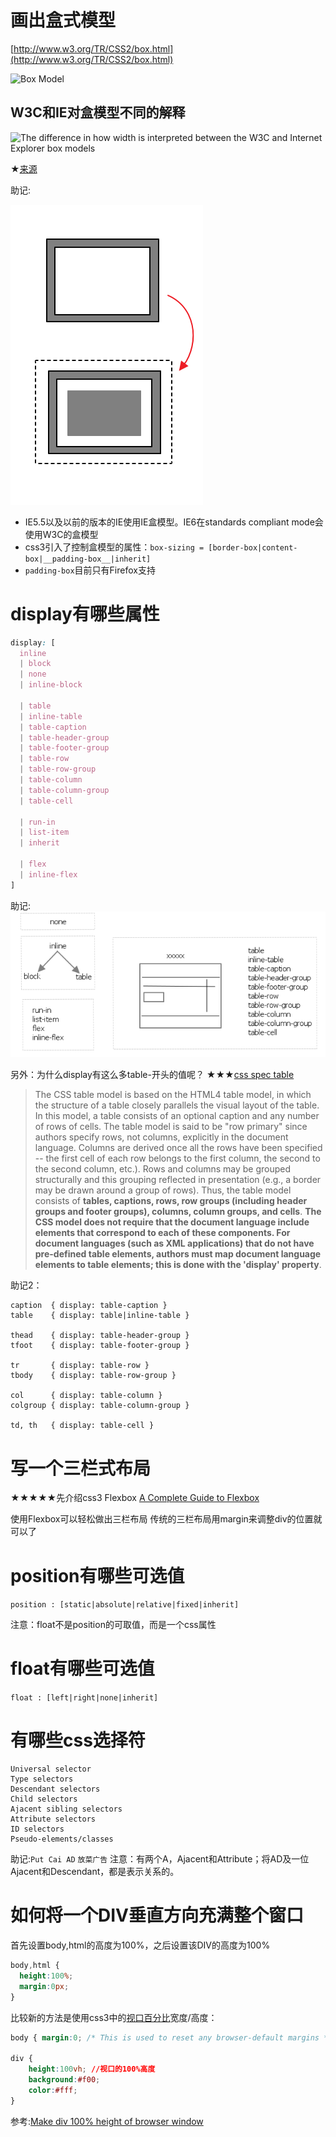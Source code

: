 画出盒式模型
============
[http://www.w3.org/TR/CSS2/box.html](http://www.w3.org/TR/CSS2/box.html)

![Box Model](http://www.w3.org/TR/CSS2/images/boxdim.png)

W3C和IE对盒模型不同的解释
----
![The difference in how width is interpreted between the W3C and Internet Explorer box models](http://upload.wikimedia.org/wikipedia/commons/6/64/W3C_and_Internet_Explorer_box_models.svg)

★[来源]([http://en.wikipedia.org/wiki/Internet_Explorer_box_model_bug)

助记:

![助记图](box-model.png)

- IE5.5以及以前的版本的IE使用IE盒模型。IE6在standards compliant mode会使用W3C的盒模型
- css3引入了控制盒模型的属性：`box-sizing = [border-box|content-box|__padding-box__|inherit]`
- `padding-box`目前只有Firefox支持

display有哪些属性
=================

```css
display: [
  inline
  | block
  | none
  | inline-block
  
  | table
  | inline-table
  | table-caption
  | table-header-group
  | table-footer-group
  | table-row
  | table-row-group
  | table-column
  | table-column-group
  | table-cell
  
  | run-in
  | list-item
  | inherit
  
  | flex
  | inline-flex
]
```

助记: ![display取值](display-values.png)

另外：为什么display有这么多table-开头的值呢？
★★★[css spec table](http://www.w3.org/TR/CSS21/tables.html#table-display)

> The CSS table model is based on the HTML4 table model, in which the structure of a table closely parallels the visual layout of the table. In this model, a table consists of an optional caption and any number of rows of cells. The table model is said to be "row primary" since authors specify rows, not columns, explicitly in the document language. Columns are derived once all the rows have been specified -- the first cell of each row belongs to the first column, the second to the second column, etc.). Rows and columns may be grouped structurally and this grouping reflected in presentation (e.g., a border may be drawn around a group of rows).
Thus, the table model consists of **tables, captions, rows, row groups (including header groups and footer groups), columns, column groups, and cells**.
**The CSS model does not require that the document language include elements that correspond to each of these components. For document languages (such as XML applications) that do not have pre-defined table elements, authors must map document language elements to table elements; this is done with the 'display' property**. 

助记2：
```
caption  { display: table-caption }
table    { display: table|inline-table }

thead    { display: table-header-group }
tfoot    { display: table-footer-group }

tr       { display: table-row }
tbody    { display: table-row-group }

col      { display: table-column }
colgroup { display: table-column-group }

td, th   { display: table-cell }

```


写一个三栏式布局
================

★★★★★先介绍css3 Flexbox
[A Complete Guide to Flexbox](http://css-tricks.com/snippets/css/a-guide-to-flexbox/)

使用Flexbox可以轻松做出三栏布局
传统的三栏布局用margin来调整div的位置就可以了


position有哪些可选值
==================

`position : [static|absolute|relative|fixed|inherit]`

注意：float不是position的可取值，而是一个css属性

float有哪些可选值
=================

`float : [left|right|none|inherit]`

有哪些css选择符
===============
```
Universal selector
Type selectors
Descendant selectors
Child selectors
Ajacent sibling selectors
Attribute selectors
ID selectors
Pseudo-elements/classes
```

助记:`Put Cai AD` `放菜广告`
注意：有两个A，Ajacent和Attribute；将AD及一位Ajacent和Descendant，都是表示关系的。

如何将一个DIV垂直方向充满整个窗口
=================================

首先设置body,html的高度为100%，之后设置该DIV的高度为100%
```css
body,html {
  height:100%;
  margin:0px;
}
```

比较新的方法是使用css3中的[视口百分比](http://www.w3.org/TR/css3-values/#viewport-relative-lengths)宽度/高度：

```css
body { margin:0; /* This is used to reset any browser-default margins */ }

div {
    height:100vh; //视口的100%高度
    background:#f00;
    color:#fff;
}
```

参考:[Make div 100% height of browser window](http://stackoverflow.com/questions/1575141/make-div-100-height-of-browser-window)
